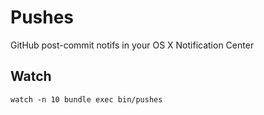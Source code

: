 # Pushes
GitHub post-commit notifs in your OS X Notification Center

## Watch
```
watch -n 10 bundle exec bin/pushes
```

